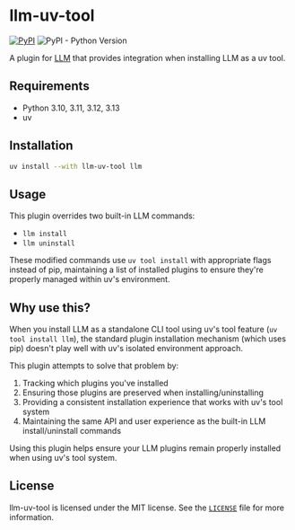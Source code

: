 # llm-uv-tool

[![PyPI](https://img.shields.io/pypi/v/django-bird)](https://pypi.org/project/django-bird/)
![PyPI - Python Version](https://img.shields.io/pypi/pyversions/django-bird)

A plugin for [LLM](https://github.com/simonw/llm) that provides integration when installing LLM as a uv tool.

## Requirements

- Python 3.10, 3.11, 3.12, 3.13
- uv

## Installation

```bash
uv install --with llm-uv-tool llm
```

## Usage

This plugin overrides two built-in LLM commands:

- `llm install`
- `llm uninstall`

These modified commands use `uv tool install` with appropriate flags instead of pip, maintaining a list of installed plugins to ensure they're properly managed within uv's environment.

## Why use this?

When you install LLM as a standalone CLI tool using uv's tool feature (`uv tool install llm`), the standard plugin installation mechanism (which uses pip) doesn't play well with uv's isolated environment approach.

This plugin attempts to solve that problem by:

1. Tracking which plugins you've installed
2. Ensuring those plugins are preserved when installing/uninstalling
3. Providing a consistent installation experience that works with uv's tool system
4. Maintaining the same API and user experience as the built-in LLM install/uninstall commands

Using this plugin helps ensure your LLM plugins remain properly installed when using uv's tool system.

## License

llm-uv-tool is licensed under the MIT license. See the [`LICENSE`](LICENSE) file for more information.
